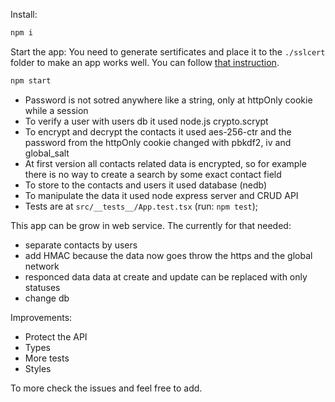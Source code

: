 Install: 
```sh
npm i
```

Start the app:
You need to generate sertificates and place it to the `./sslcert` folder to make an app works well. You can follow [that instruction](https://letsencrypt.org/docs/certificates-for-localhost/).
```sh
npm start
```

- Password is not sotred anywhere like a string, only at httpOnly cookie while a session
- To verify a user with users db it used node.js crypto.scrypt
- To encrypt and decrypt the contacts it used aes-256-ctr and the password from the httpOnly cookie changed with pbkdf2, iv and global_salt
- At first version all contacts related data is encrypted, so for example there is no way to create a search by some exact contact field
- To store to the contacts and users it used database (nedb)
- To manipulate the data it used node express server and CRUD API
- Tests are at `src/__tests__/App.test.tsx` (run: `npm test`);


This app can be grow in web service. The currently for that needed:
- separate contacts by users
- add HMAC because the data now goes throw the https and the global network
- responced data data at create and update can be replaced with only statuses
- change db

Improvements:
- Protect the API
- Types
- More tests
- Styles

To more check the issues and feel free to add.

